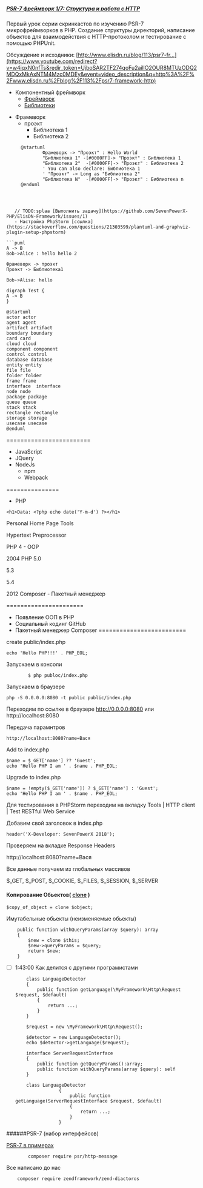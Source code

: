 ##### [PSR-7 фреймворк 1/7: Структура и работа с HTTP](https://www.youtube.com/watch?v=w4iqxN0nfTs)

Первый урок серии скринкастов по изучению PSR-7 микрофреймворков в PHP. Создание структуры директорий, написание объектов для взаимодействия с HTTP-протоколом и тестирование с помощью PHPUnit.

Обсуждение и исходники: [http://www.elisdn.ru/blog/113/psr7-fr...](https://www.youtube.com/redirect?v=w4iqxN0nfTs&redir_token=UjboSAR2TF274qoFu2aillO2OUR8MTUzODQ2MDQxMkAxNTM4Mzc0MDEy&event=video_description&q=http%3A%2F%2Fwww.elisdn.ru%2Fblog%2F113%2Fpsr7-framework-http)

* Компонентный фреймворк
  * [Фреймворк](https://ru.wikipedia.org/wiki/%D0%A4%D1%80%D0%B5%D0%B9%D0%BC%D0%B2%D0%BE%D1%80%D0%BA)
  * [Библиотеки](https://ru.wikipedia.org/wiki/%D0%91%D0%B8%D0%B1%D0%BB%D0%B8%D0%BE%D1%82%D0%B5%D0%BA%D0%B0_(%D0%BF%D1%80%D0%BE%D0%B3%D1%80%D0%B0%D0%BC%D0%BC%D0%B8%D1%80%D0%BE%D0%B2%D0%B0%D0%BD%D0%B8%D0%B5))
    
- Фрамеворк 
  * проэкт
       * Библиотека 1
       * Библиотека 2
  ```puml
    @startuml
            Фрамеворк -> "Проэкт" : Hello World
            "Библиотека 1" -[#0000FF]-> "Проэкт" : Библиотека 1
            "Библиотека 2"  -[#0000FF]-> "Проэкт" : Библиотека 2
            ' You can also declare: Библиотека 1
            ' "Проэкт" -> Long as "Библиотека 2"
            "Библиотека N"  -[#0000FF]-> "Проэкт" : Библиотека n
    @enduml
```          
            


   // TODO:splaa [Выполнить задачу](https://github.com/SevenPowerX-PHP/ElisDN-Framework/issues/1)
   - Настройка PhpStorm [ссылка](https://stackoverflow.com/questions/21303599/plantuml-and-graphviz-plugin-setup-phpstorm)

```puml
A -> B 
Bob->Alice : hello hello 2
```


```puml
Фрамеворк -> проэкт
Проэкт -> Библиотека1 
```

```plantuml
Bob->Alisa: hello
```
```plantuml
digraph Test {
A -> B
}
```

```plantuml
@startuml
actor actor
agent agent
artifact artifact
boundary boundary
card card
cloud cloud
component component
control control
database database
entity entity
file file
folder folder
frame frame
interface  interface
node node
package package
queue queue
stack stack
rectangle rectangle
storage storage
usecase usecase
@enduml
```

========================

 - JavaScript
 - JQuery
 - NodeJs
   - npm 
   - Webpack
   
===============
- PHP

`<h1>Data: <?php echo date('Y-m-d') ?></h1>`

Personal Home Page Tools

Hypertext Preprocessor

PHP 4 - OOP

2004 PHP 5.0

5.3

5.4

2012 Composer - Пакетный менеджер

======================
 - Появление ООП в PHP
 - Социальный кодинг GitHub
 - Пакетный менеджер Composer
 =========================
 
 
 create public/index.php 
    
    echo 'Hello PHP!!!' . PHP_EOL;
 Запускаем в консоли
        
            $ php publoc/index.php
Запускаем в браузере
    
    php -S 0.0.0.0:8080 -t public public/index.php
    
 Переходим по ссылке в браузере http://0.0.0.0:8080 или http://localhost:8080
 
 Передача парамнтров
    
    http://localhost:8080?name=Вася
    
 Add to index.php 
    
    $name = $_GET['name'] ?? 'Guest';
    echo 'Hello PHP I am ' . $name . PHP_EOL;
 Upgrade to index.php 
    
    $name = !empty($_GET['name']) ? $_GET['name'] : 'Guest';
    echo 'Hello PHP I am ' . $name . PHP_EOL;
    
 Для тестирования в PHPStorm переходим на вкладку Tools | HTTP client | Test RESTful Web Service
 
 Добавим свой заголовок в index.php
 
    header('X-Developer: SevenPowerX 2018');
 Проверяем на вкладке Response Headers
 
  
  http://localhost:8080?name=Вася
  
  Все данные получаем из глобальных массивов 
  
  $_GET, $_POST, $_COOKIE, $_FILES, $_SESSION, $_SERVER
  
  
  #### Копирование Обьектов( [clone](http://php.net/manual/ru/language.oop5.cloning.php) )
  
    $copy_of_object = clone $object;
    
  Имутабельные обьекты (неизменяемые обьекты)
        
        public function withQueryParams(array $query): array
        {
            $new = clone $this;
            $new->queryParams = $query;
            return $new;
        }
        
        
  - [ ] 1:43:00 Как делится с другими програмистами
  
  
            class LanguageDetector
            {
                public function getLanguage(\MyFramework\Http\Request $request, $default)
                {
                    return ...;
                }
            }
            
            $request = new \MyFramework\Http\Request();
            
            $detector = new LanguageDetector();
            echo $detector->getLanguage($request);
            
            interface ServerRequestInterface
            {
                public function getQueryParams():array;
                public function withQueryParams(array $query): self
            }
            
            class LanguageDetector
                        {
                            public function getLanguage(ServerRequestInterface $request, $default)
                            {
                                return ...;
                            }
                        }
   ######PSR-7 (набор интерфейсов)
            
   [PSR-7 в примерах](https://habr.com/post/250343/)
            
            composer require psr/http-message
            
  Все написано до нас
  
        composer require zendframework/zend-diactoros  